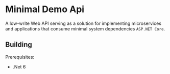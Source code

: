 # Minimal Demo Api

A low-write Web API serving as a solution for implementing microservices and applications that consume minimal system dependencies `ASP.NET Core`.

Building
---
Prerequisites:

* .Net 6

